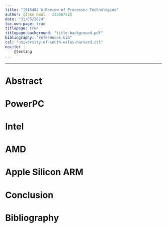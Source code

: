 ```yaml
---
title: "IS1S482 A Review of Processor Technologies"
author: [Jake Real - 23056792]
date: "31/05/2024"
toc-own-page: true
titlepage: true
titlepage-background: "title-background.pdf"
bibliography: "references.bib"
csl: "university-of-south-wales-harvard.csl"
nocite: |
    @testing
...
```

---

# Abstract

# PowerPC

# Intel

# AMD

# Apple Silicon ARM

# Conclusion

# Bibliography
